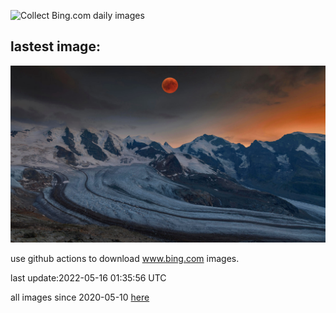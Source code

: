 ![Collect Bing.com daily images](https://github.com/counter2015/bing-daily-images/workflows/Collect%20Bing.com%20daily%20images/badge.svg)
## lastest image:
![](images/BerninaBloodMoon.jpg)

use github actions to download www.bing.com images.

last update:2022-05-16 01:35:56 UTC

all images since 2020-05-10 [here](https://github.com/counter2015/bing-daily-images/tree/master/images) 
